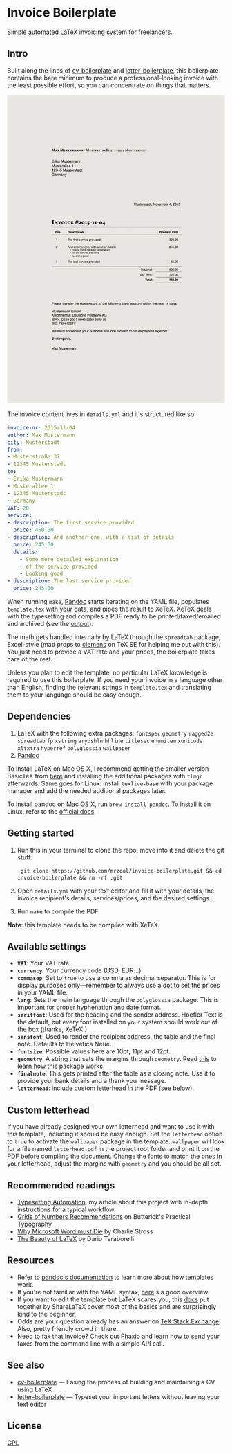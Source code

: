 # Invoice Boilerplate

Simple automated LaTeX invoicing system for freelancers.

## Intro

Built along the lines of [cv-boilerplate](https://github.com/mrzool/cv-boilerplate) and [letter-boilerplate](https://github.com/mrzool/letter-boilerplate), this boilerplate contains the bare minimum to produce a professional-looking invoice with the least possible effort, so you can concentrate on things that matters.

![preview](preview.png)

The invoice content lives in `details.yml` and it's structured like so:

```YAML
invoice-nr: 2015-11-04
author: Max Mustermann
city: Musterstadt
from:
- Musterstraße 37
- 12345 Musterstadt
to:
- Erika Mustermann
- Musterallee 1
- 12345 Musterstadt
- Germany
VAT: 20
service:
- description: The first service provided
  price: 450.00
- description: And another one, with a list of details
  price: 245.00
  details:
    - Some more detailed explanation
    - of the service provided
    - Looking good
- description: The last service provided
  price: 245.00
```

When running `make`, [Pandoc](http://pandoc.org/) starts iterating on the YAML file, populates `template.tex` with your data, and pipes the result to XeTeX. XeTeX deals with the typesetting and compiles a PDF ready to be printed/faxed/emailed and archived (see the [output](output.pdf)).

The math gets handled internally by LaTeX through the `spreadtab` package, Excel-style (mad props to [clemens](http://tex.stackexchange.com/users/5049/clemens) on TeX SE for helping me out with this). You just need to provide a VAT rate and your prices, the boilerplate takes care of the rest.

Unless you plan to edit the template, no particular LaTeX knowledge is required to use this boilerplate. If you need your invoice in a language other than English, finding the relevant strings in `template.tex` and translating them to your language should be easy enough.

## Dependencies

1. LaTeX with the following extra packages: `fontspec` `geometry` `ragged2e` `spreadtab` `fp` `xstring` `arydshln` `hhline` `titlesec` `enumitem` `xunicode` `xltxtra` `hyperref` `polyglossia` `wallpaper`
2. [Pandoc](http://pandoc.org/)

To install LaTeX on Mac OS X, I recommend getting the smaller version BasicTeX from [here](https://tug.org/mactex/morepackages.html) and installing the additional packages with `tlmgr` afterwards. Same goes for Linux: install `texlive-base` with your package manager and add the needed additional packages later.

To install pandoc on Mac OS X, run `brew install pandoc`. To install it on Linux, refer to the [official docs](http://pandoc.org/installing.html).

## Getting started

1. Run this in your terminal to clone the repo, move into it and delete the git stuff: 

        git clone https://github.com/mrzool/invoice-boilerplate.git && cd invoice-boilerplate && rm -rf .git

2. Open `details.yml` with your text editor and fill it with your details, the invoice recipient's details, services/prices, and the desired settings.
2. Run `make` to compile the PDF.

**Note**: this template needs to be compiled with XeTeX.

## Available settings

- **`VAT`**: Your VAT rate.
- **`currency`**: Your currency code (USD, EUR...)
- **`commasep`**: Set to `true` to use a comma as decimal separator. This is for display purposes only—remember to always use a dot to set the prices in your YAML file.
- **`lang`**: Sets the main language through the `polyglossia` package. This is important for proper hyphenation and date format.
- **`seriffont`**: Used for the heading and the sender address. Hoefler Text is the default, but every font installed on your system should work out of the box (thanks, XeTeX!)
- **`sansfont`**: Used to render the recipient address, the table and the final note. Defaults to Helvetica Neue.
- **`fontsize`**: Possible values here are 10pt, 11pt and 12pt.
- **`geometry`**: A string that sets the margins through `geometry`. Read [this](https://www.sharelatex.com/learn/Page_size_and_margins) to learn how this package works.
- **`finalnote`**: This gets printed after the table as a closing note. Use it to provide your bank details and a thank you message.
- **`letterhead`**: include custom letterhead in the PDF (see below).

## Custom letterhead

If you have already designed your own letterhead and want to use it with this template, including it should be easy enough. Set the `letterhead` option to `true` to activate the `wallpaper` package in the template. `wallpaper` will look for a file named `letterhead.pdf` in the project root folder and print it on the PDF before compiling the document. Change the fonts to match the ones in your letterhead, adjust the margins with `geometry` and you should be all set.

## Recommended readings

- [Typesetting Automation](http://mrzool.cc/writing/typesetting-automation/), my article about this project with in-depth instructions for a typical workflow.
- [Grids of Numbers Recommendations](http://practicaltypography.com/grids-of-numbers.html) on Butterick's Practical Typography
- [Why Microsoft Word must Die](http://www.antipope.org/charlie/blog-static/2013/10/why-microsoft-word-must-die.html) by Charlie Stross
- [The Beauty of LaTeX](http://nitens.org/taraborelli/latex) by Dario Taraborelli

## Resources

- Refer to [pandoc's documentation](http://pandoc.org/demo/example9/templates.html) to learn more about how templates work.
- If you're not familiar with the YAML syntax, [here](http://learnxinyminutes.com/docs/yaml/)'s a good overview.
- If you want to edit the template but LaTeX scares you, this [docs](https://www.sharelatex.com/learn/Main_Page) put together by ShareLaTeX cover most of the basics and are surprisingly kind to the beginner.
- Odds are your question already has an answer on [TeX Stack Exchange](https://www.sharelatex.com/learn/Main_Page). Also, pretty friendly crowd in there.
- Need to fax that invoice? Check out [Phaxio](https://www.phaxio.com/) and learn how to send your faxes from the command line with a simple API call.

## See also

- [cv-boilerplate](https://github.com/mrzool/cv-boilerplate) — Easing the process of building and maintaining a CV using LaTeX
- [letter-boilerplate](https://github.com/mrzool/letter-boilerplate) — Typeset your important letters without leaving your text editor

## License

[GPL](http://www.gnu.org/licenses/gpl-3.0.txt)
